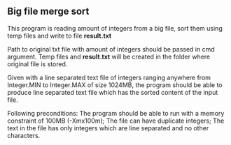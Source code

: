 ## Big file merge sort
This program is reading amount of integers from a big file, sort them using temp files and write to file **result.txt**

Path to original txt file with amount of integers should be passed in cmd argument. Temp files and **result.txt** will be created in the folder where original file is stored.

Given with a line separated text file of integers ranging anywhere from Integer.MIN to Integer.MAX of size 1024MB, the program should be able to produce line separated text file which has the sorted content of the input file.

Following preconditions:
  The program should be able to run with a memory constraint of 100MB (-Xmx100m);
  The file can have duplicate integers;
  The text in the file has only integers which are line separated and no other characters.
